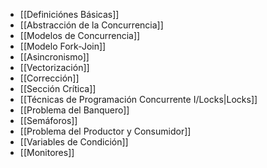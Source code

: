 - [[Definiciónes Básicas]]
- [[Abstracción de la Concurrencia]]
- [[Modelos de Concurrencia]]
- [[Modelo Fork-Join]]
- [[Asincronismo]]
- [[Vectorización]]
- [[Corrección]]
- [[Sección Crítica]]
- [[Técnicas de Programación Concurrente I/Locks|Locks]]
- [[Problema del Banquero]]
- [[Semáforos]]
- [[Problema del Productor y Consumidor]]
- [[Variables de Condición]]
- [[Monitores]]
